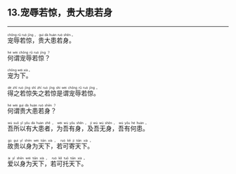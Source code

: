 ## 13.宠辱若惊，贵大患若身
---


<ruby><rb> 宠辱若惊，贵大患若身。 </rb> <rt> chǒng  rǔ  ruò  jīng ， guì  dà  huàn  ruò  shēn 。</rt>
</ruby>

<ruby><rb> 何谓宠辱若惊？ </rb> <rt> hé  wèi  chǒng  rǔ  ruò  jīng ？</rt>
</ruby>

<ruby><rb> 宠为下。 </rb> <rt> chǒng  wéi  xià 。</rt>
</ruby>

<ruby><rb> 得之若惊失之若惊是谓宠辱若惊。 </rb> <rt> dé  zhī  ruò  jīng  shī  zhī  ruò  jīng  shì  wèi  chǒng  rǔ  ruò  jīng 。</rt>
</ruby>

<ruby><rb> 何谓贵大患若身？ </rb> <rt> hé  wèi  guì  dà  huàn  ruò  shēn ？</rt>
</ruby>

<ruby><rb> 吾所以有大患者，为吾有身，及吾无身，吾有何患。 </rb> <rt> wú  suǒ  yǐ  yǒu  dà  huàn  zhě ， wèi  wú  yǒu  shēn ， jí  wú  wú  shēn ， wú  yǒu  hé  huàn 。</rt>
</ruby>

<ruby><rb> 故贵以身为天下，若可寄天下。 </rb> <rt> gù  guì  yǐ  shēn  wéi  tiān  xià ， ruò  kě  jì  tiān  xià 。</rt>
</ruby>

<ruby><rb> 爱以身为天下，若可托天下。 </rb> <rt> ài  yǐ  shēn  wéi  tiān  xià ， ruò  kě  tuō  tiān  xià 。</rt>
</ruby>

<ruby><rb>  </rb> <rt></rt>
</ruby>


